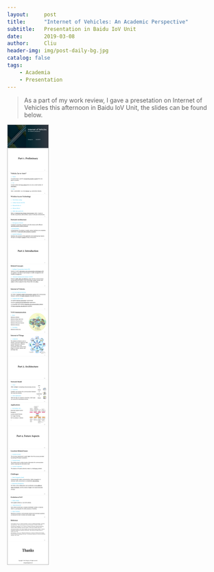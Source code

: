 ```yaml
---
layout:     post
title:      "Internet of Vehicles: An Academic Perspective"
subtitle:   Presentation in Baidu IoV Unit
date:       2019-03-08
author:     Cliu
header-img: img/post-daily-bg.jpg
catalog: false
tags:
    - Academia
    - Presentation
---
```


>As a part of my work review, I gave a presetation on Internet of Vehicles this afternoon in Baidu IoV Unit, the slides can be found below.

<style type="text/css">img {border: solid 0.8px #b8b8b8}</style>

![](/img/presentation-liu.png)